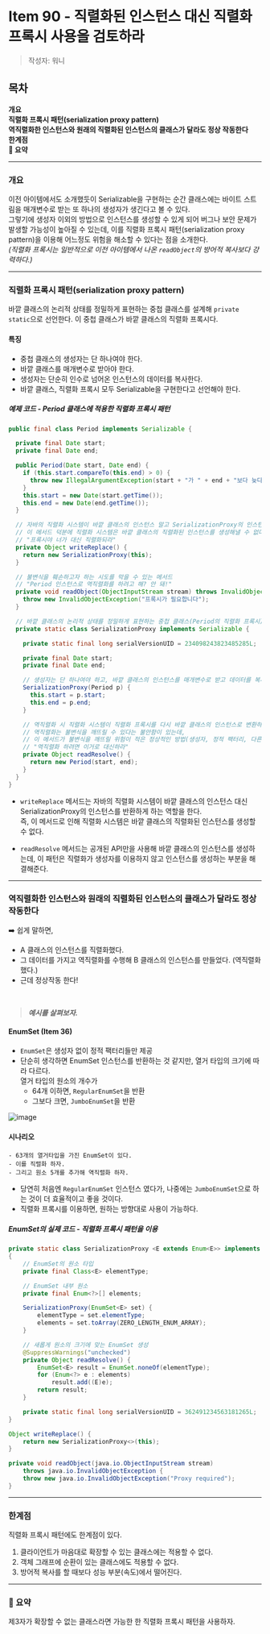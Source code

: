 # Item 90 - 직렬화된 인스턴스 대신 직렬화 프록시 사용을 검토하라

> 작성자: 워니

## 목차
**개요  
직렬화 프록시 패턴(serialization proxy pattern)  
역직렬화한 인스턴스와 원래의 직렬화된 인스턴스의 클래스가 달라도 정상 작동한다  
한계점  
📌 요약**

---

### 개요
이전 아이템에서도 소개했듯이 Serializable을 구현하는 순간 클래스에는 바이트 스트림을 매개변수로 받는 또 하나의 생성자가 생긴다고 볼 수 있다.  
그렇기에 생성자 이외의 방법으로 인스턴스를 생성할 수 있게 되어 버그나 보안 문제가 발생할 가능성이 높아질 수 있는데, 
이를 직렬화 프록시 패턴(serialization proxy pattern)을 이용해 어느정도 위험을 해소할 수 있다는 점을 소개한다.  
_(직렬화 프록시는 일반적으로 이전 아이템에서 나온 `readObject`의 방어적 복사보다 강력하다.)_

---

### 직렬화 프록시 패턴(serialization proxy pattern)
바깥 클래스의 논리적 상태를 정밀하게 표현하는 중첩 클래스를 설계해 `private static`으로 선언한다. 이 중첩 클래스가 바깥 클래스의 직렬화 프록시다. 

#### 특징
- 중첩 클래스의 생성자는 단 하나여야 한다.
- 바깥 클래스를 매개변수로 받아야 한다. 
- 생성자는 단순히 인수로 넘어온 인스턴스의 데이터를 복사한다. 
- 바깥 클래스, 직렬화 프록시 모두 Serializable을 구현한다고 선언해야 한다.

##### 예제 코드 - Period 클래스에 적용한 직렬화 프록시 패턴

``` java
public final class Period implements Serializable {

  private final Date start;
  private final Date end;

  public Period(Date start, Date end) {
    if (this.start.compareTo(this.end) > 0) {
      throw new IllegalArgumentException(start + "가 " + end + "보다 늦다.");
    }
    this.start = new Date(start.getTime());
    this.end = new Date(end.getTime());
  }

  // 자바의 직렬화 시스템이 바깥 클래스의 인스턴스 말고 SerializationProxy의 인스턴스를 반환하게 하는 역할
  // 이 메서드 덕분에 직렬화 시스템은 바깥 클래스의 직렬화된 인스턴스를 생성해낼 수 없다.
  // "프록시야 너가 대신 직렬화되라"
  private Object writeReplace() {
    return new SerializationProxy(this);
  }

  // 불변식을 훼손하고자 하는 시도를 막을 수 있는 메서드
  // "Period 인스턴스로 역직렬화를 하려고 해? 안 돼!"
  private void readObject(ObjectInputStream stream) throws InvalidObjectException {
    throw new InvalidObjectException("프록시가 필요합니다");
  }

  // 바깥 클래스의 논리적 상태를 정밀하게 표현하는 중첩 클래스(Period의 직렬화 프록시)
  private static class SerializationProxy implements Serializable {

    private static final long serialVersionUID = 234098243823485285L;

    private final Date start;
    private final Date end;

    // 생성자는 단 하나여야 하고, 바깥 클래스의 인스턴스를 매개변수로 받고 데이터를 복사해야 함
    SerializationProxy(Period p) {
      this.start = p.start;
      this.end = p.end;
    }

    // 역직렬화 시 직렬화 시스템이 직렬화 프록시를 다시 바깥 클래스의 인스턴스로 변환하게 해준다.
    // 역직렬화는 불변식을 깨뜨릴 수 있다는 불안함이 있는데, 
    // 이 메서드가 불변식을 깨뜨릴 위험이 적은 정상적인 방법(생성자, 정적 팩터리, 다른 메서드를 사용)으로 역직렬화된 인스턴스를 얻게 한다.
    // "역직렬화 하려면 이거로 대신하라"
    private Object readResolve() {
      return new Period(start, end);
    }
  }
}
```

- `writeReplace` 메서드는 자바의 직렬화 시스템이 바깥 클래스의 인스턴스 대신 SerializationProxy의 인스턴스를 반환하게 하는 역할을 한다.  
즉, 이 메서드로 인해 직렬화 시스템은 바깥 클래스의 직렬화된 인스턴스를 생성할 수 없다.

- `readResolve` 메서드는 공개된 API만을 사용해 바깥 클래스의 인스턴스를 생성하는데, 이 패턴은 직렬화가 생성자를 이용하지 않고 인스턴스를 생성하는 부분을 해결해준다. 

---

### 역직렬화한 인스턴스와 원래의 직렬화된 인스턴스의 클래스가 달라도 정상 작동한다

➡️ 쉽게 말하면,

- A 클래스의 인스턴스를 직렬화했다.
- 그 데이터를 가지고 역직렬화를 수행해 B 클래스의 인스턴스를 만들었다. (역직렬화 했다.)
- 근데 정상작동 한다!

</br>

> _**예시를 살펴보자.**_

#### EnumSet (Item 36)

 - `EnumSet`은 생성자 없이 정적 팩터리들만 제공
 - 단순히 생각하면 EnumSet 인스턴스를 반환하는 것 같지만, 열거 타입의 크기에 따라 다르다.  
   열거 타입의 원소의 개수가
    - 64개 이하면, `RegularEnumSet`을 반환
    - 그보다 크면, `JumboEnumSet`을 반환

![image](https://github.com/Poin-Book/2023.09-Effective_Java/assets/116738827/0ba22094-fa28-4775-ae98-28218e255c96)

#### 시나리오
```
- 63개의 열거타입을 가진 EnumSet이 있다.
- 이를 직렬화 하자.
- 그리고 원소 5개를 추가해 역직렬화 하자.
```

- 당연히 처음엔 `RegularEnumSet` 인스턴스 였다가, 나중에는 `JumboEnumSet`으로 하는 것이 더 효율적이고 좋을 것이다.
- 직렬화 프록시를 이용하면, 원하는 방향대로 사용이 가능하다.

##### EnumSet의 실제 코드 - 직렬화 프록시 패턴을 이용

``` java
private static class SerializationProxy <E extends Enum<E>> implements java.io.Serializable
{
    // EnumSet의 원소 타입
    private final Class<E> elementType;

    // EnumSet 내부 원소
    private final Enum<?>[] elements;

    SerializationProxy(EnumSet<E> set) {
        elementType = set.elementType;
        elements = set.toArray(ZERO_LENGTH_ENUM_ARRAY);
    }

    // 새롭게 원소의 크기에 맞는 EnumSet 생성
    @SuppressWarnings("unchecked")
    private Object readResolve() {
        EnumSet<E> result = EnumSet.noneOf(elementType);
        for (Enum<?> e : elements)
            result.add((E)e);
        return result;
    }

    private static final long serialVersionUID = 362491234563181265L;
}

Object writeReplace() {
    return new SerializationProxy<>(this);
}

private void readObject(java.io.ObjectInputStream stream)
    throws java.io.InvalidObjectException {
    throw new java.io.InvalidObjectException("Proxy required");
}
```

---

### 한계점
직렬화 프록시 패턴에도 한계점이 있다. 

1. 클라이언트가 마음대로 확장할 수 있는 클래스에는 적용할 수 없다.
2. 객체 그래프에 순환이 있는 클래스에도 적용할 수 없다. 
3. 방어적 복사를 할 때보다 성능 부분(속도)에서 떨어진다.

---

### 📌 요약
제3자가 확장할 수 없는 클래스라면 가능한 한 직렬화 프록시 패턴을 사용하자.
